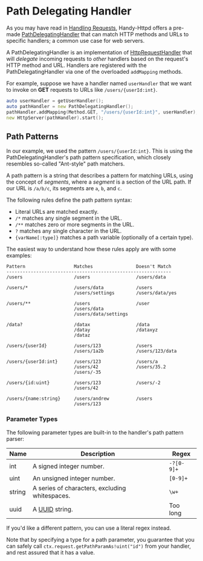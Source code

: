 # Path Delegating Handler

As you may have read in [Handling Requests](./handling-requests.md), Handy-Httpd offers a pre-made [PathDelegatingHandler](ddoc-handy_httpd.handlers.path_delegating_handler.PathDelegatingHandler) that can match HTTP methods and URLs to specific handlers; a common use case for web servers.

A PathDelegatingHandler is an implementation of [HttpRequestHandler](ddoc-handy_httpd.components.handler.HttpRequestHandler) that will _delegate_ incoming requests to _other_ handlers based on the request's HTTP method and URL. Handlers are registered with the PathDelegatingHandler via one of the overloaded `addMapping` methods.

For example, suppose we have a handler named `userHandler` that we want to invoke on **GET** requests to URLs like `/users/{userId:int}`.

```d
auto userHandler = getUserHandler();
auto pathHandler = new PathDelegatingHandler();
pathHandler.addMapping(Method.GET, "/users/{userId:int}", userHandler);
new HttpServer(pathHandler).start();
```

## Path Patterns

In our example, we used the pattern `/users/{userId:int}`. This is using the PathDelegatingHandler's path pattern specification, which closely resembles so-called "Ant-style" path matchers.

A path pattern is a string that describes a pattern for matching URLs, using the concept of _segments_, where a _segment_ is a section of the URL path. If our URL is `/a/b/c`, its segments are `a`, `b`, and `c`.

The following rules define the path pattern syntax:

- Literal URLs are matched exactly.
- `/*` matches any single segment in the URL.
- `/**` matches zero or more segments in the URL.
- `?` matches any single character in the URL.
- `{varName[:type]}` matches a path variable (optionally of a certain type).

The easiest way to understand how these rules apply are with some examples:

```
Pattern                  Matches                Doesn't Match
-------------------------------------------------------------
/users                   /users                 /users/data

/users/*                 /users/data            /users
                         /users/settings        /users/data/yes

/users/**                /users                 /user
                         /users/data
                         /users/data/settings

/data?                   /datax                 /data
                         /datay                 /dataxyz
                         /dataz

/users/{userId}          /users/123             /users
                         /users/1a2b            /users/123/data

/users/{userId:int}      /users/123             /users/a
                         /users/42              /users/35.2
                         /users/-35

/users/{id:uint}         /users/123             /users/-2
                         /users/42

/users/{name:string}     /users/andrew          /users
                         /users/123
```

### Parameter Types

The following parameter types are built-in to the handler's path pattern parser:

| Name | Description | Regex |
| ---  | ---         | ---   |
| int | A signed integer number. | `-?[0-9]+` |
| uint | An unsigned integer number. | `[0-9]+` |
| string | A series of characters, excluding whitespaces. | `\w+` |
| uuid | A [UUID](https://en.wikipedia.org/wiki/Universally_unique_identifier) string. |Too long |

If you'd like a different pattern, you can use a literal regex instead.

Note that by specifying a type for a path parameter, you guarantee that you can safely call `ctx.request.getPathParamAs!uint("id")` from your handler, and rest assured that it has a value.

